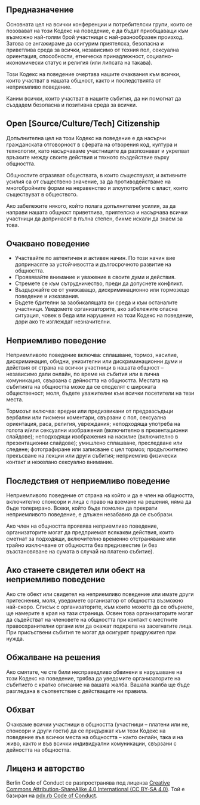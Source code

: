 Предназначение
--------------

Основната цел на всички конференции и потребителски групи, които се позовават на този Кодекс на поведение, е да бъдат приобщаващи към възможно най-голям брой участници с най-разнообразен произход. Затова се ангажираме да осигурим приятелска, безопасна и приветлива среда за всички, независимо от техния пол, сексуална ориентация, способности, етническа принадлежност, социално-икономически статус и религия (или липсата на такава).

Този Кодекс на поведение очертава нашите очаквания към всички, които участват в нашата общност, както и последствията от неприемливо поведение.

Каним всички, които участват в нашите събития, да ни помогнат да създадем безопасна и позитивна среда за всички.


Open [Source/Culture/Tech] Citizenship
--------------------------------------

Допълнителна цел на този Кодекс на поведение е да насърчи гражданската отговорност в сферата на отворения код, култура и технологии, като насърчаваме участниците да разпознават и укрепват връзките между своите действия и тяхното въздействие върху общността.

Общностите отразяват обществата, в които съществуват, и активните усилия са от съществено значение, за да противодействаме на многобройните форми на неравенство и злоупотребите с власт, които съществуват в обществото.

Ако забележите някого, който полага допълнителни усилия, за да направи нашата общност приветлива, приятелска и насърчава всички участници да допринасят в пълна степен, бихме искали да знаем за това.


Очаквано поведение
------------------

*	Участвайте по автентичен и активен начин. По този начин вие допринасяте за устойчивостта и дългосрочното развитие на общността.
*	Проявявайте внимание и уважение в своите думи и действия.
*	Стремете се към сътрудничество, преди да допуснете конфликт.
*	Въздържайте се от унижаващо, дискриминационно или тормозещо поведение и изказвания.
*	Бъдете бдителни за заобикалящата ви среда и към останалите участници. Уведомете организаторите, ако забележите опасна ситуация, човек в беда или нарушения на този Кодекс на поведение, дори ако те изглеждат незначителни.


Неприемливо поведение
---------------------

Неприемливото поведение включва: сплашване, тормоз, насилие, дискриминация, обидни, унизителни или дискриминационни думи и действия от страна на всички участници в нашата общност – независимо дали онлайн, по време на събития или в лична комуникация, свързана с дейността на общността. Местата на събитията на общността може да се споделят с широката общественост; моля, бъдете уважителни към всички посетители на тези места.

Тормозът включва: вредни или предизвикани от предразсъдъци вербални или писмени коментари, свързани с пол, сексуална ориентация, раса, религия, увреждания; неподходяща употреба на голота и/или сексуални изображения (включително в презентационни слайдове); неподходящи изображения на насилие (включително в презентационни слайдове); умишлено сплашване, преследване или следене; фотографиране или записване с цел тормоз; продължително прекъсване на лекции или други събития; неприемлив физически контакт и нежелано сексуално внимание.


Последствия от неприемливо поведение
------------------------------------

Неприемливото поведение от страна на който и да е член на общността, включително спонсори и лица с право на вземане на решения, няма да бъде толерирано.
Всеки, който бъде помолен да прекрати неприемливото поведение, е длъжен незабавно да се съобрази.

Ако член на общността проявява неприемливо поведение, организаторите могат да предприемат всякакви действия, които сметнат за подходящи, включително временно отстраняване или трайно изключване от общността без предизвестие (и без възстановяване на сумата в случай на платено събитие).


Ако станете свидетел или обект на неприемливо поведение
-------------------------------------------------------

Ако сте обект или свидетел на неприемливо поведение или имате други притеснения, моля, уведомете организатор от общността възможно най-скоро. Списък с организаторите, към които можете да се обърнете, ще намерите в края на тази страница. Освен това организаторите могат да съдействат на членовете на общността при контакт с местните правоохранителни органи или да окажат подкрепа на засегнатите лица. При присъствени събития те могат да осигурят придружител при нужда.


Обжалване на решения
--------------------

Ако смятате, че сте били несправедливо обвинени в нарушаване на този Кодекс на поведение, трябва да уведомите организаторите на събитието с кратко описание на вашата жалба. Вашата жалба ще бъде разгледана в съответствие с действащите ни правила.


Обхват
------

Очакваме всички участници в общността (участници – платени или не, спонсори и други гости) да се придържат към този Кодекс на поведение във всички места на общността – както онлайн, така и на живо, както и във всички индивидуални комуникации, свързани с дейността на общността.


Лиценз и авторство
------------------

Berlin Code of Conduct се разпространява под лиценза [Creative Commons Attribution-ShareAlike 4.0 International (CC BY-SA 4.0)](https://creativecommons.org/licenses/by-sa/4.0/). Той е базиран на [pdx.rb Code of Conduct](https://pdxruby.org/CONDUCT).
